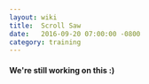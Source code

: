 ```yaml
---
layout: wiki
title:  Scroll Saw
date:   2016-09-20 07:00:00 -0800
category: training
---
```


#### We're still working on this :)
